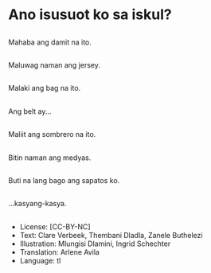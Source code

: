 # Ano isusuot ko sa iskul?

##
Mahaba ang damit na ito.

##
Maluwag naman ang jersey.

##
Malaki ang bag na ito.

##
Ang belt ay...

##
Maliit ang sombrero na ito.

##
Bitin naman ang medyas.

##
Buti na lang bago ang sapatos ko.

##
...kasyang-kasya.

##
* License: [CC-BY-NC]
* Text: Clare Verbeek, Thembani Dladla, Zanele Buthelezi
* Illustration: Mlungisi Dlamini, Ingrid Schechter
* Translation: Arlene Avila
* Language: tl
